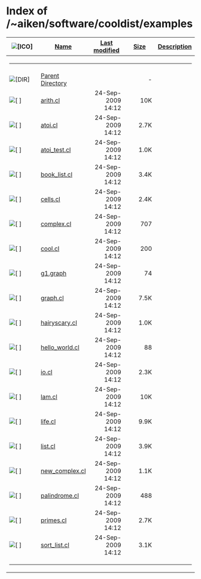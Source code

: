 # Index of /~aiken/software/cooldist/examples

<table>
<colgroup>
<col style="width: 20%" />
<col style="width: 20%" />
<col style="width: 20%" />
<col style="width: 20%" />
<col style="width: 20%" />
</colgroup>
<thead>
<tr>
<th><img src="/icons/blank.gif" alt="[ICO]" /></th>
<th><a href="?C=N;O=D">Name</a></th>
<th><a href="?C=M;O=A">Last modified</a></th>
<th><a href="?C=S;O=A">Size</a></th>
<th><a href="?C=D;O=A">Description</a></th>
</tr>
</thead>
<tbody>
<tr>
<th colspan="5"><hr /></th>
</tr>
&#10;<tr>
<td data-valign="top"><img src="/icons/back.gif" alt="[DIR]" /></td>
<td><a href="/~aiken/software/cooldist/">Parent Directory</a></td>
<td> </td>
<td style="text-align: right;">-</td>
<td> </td>
</tr>
<tr>
<td data-valign="top"><img src="/icons/unknown.gif" alt="[ ]" /></td>
<td><a href="arith.cl">arith.cl</a></td>
<td style="text-align: right;">24-Sep-2009 14:12</td>
<td style="text-align: right;">10K</td>
<td> </td>
</tr>
<tr>
<td data-valign="top"><img src="/icons/unknown.gif" alt="[ ]" /></td>
<td><a href="atoi.cl">atoi.cl</a></td>
<td style="text-align: right;">24-Sep-2009 14:12</td>
<td style="text-align: right;">2.7K</td>
<td> </td>
</tr>
<tr>
<td data-valign="top"><img src="/icons/unknown.gif" alt="[ ]" /></td>
<td><a href="atoi_test.cl">atoi_test.cl</a></td>
<td style="text-align: right;">24-Sep-2009 14:12</td>
<td style="text-align: right;">1.0K</td>
<td> </td>
</tr>
<tr>
<td data-valign="top"><img src="/icons/unknown.gif" alt="[ ]" /></td>
<td><a href="book_list.cl">book_list.cl</a></td>
<td style="text-align: right;">24-Sep-2009 14:12</td>
<td style="text-align: right;">3.4K</td>
<td> </td>
</tr>
<tr>
<td data-valign="top"><img src="/icons/unknown.gif" alt="[ ]" /></td>
<td><a href="cells.cl">cells.cl</a></td>
<td style="text-align: right;">24-Sep-2009 14:12</td>
<td style="text-align: right;">2.4K</td>
<td> </td>
</tr>
<tr>
<td data-valign="top"><img src="/icons/unknown.gif" alt="[ ]" /></td>
<td><a href="complex.cl">complex.cl</a></td>
<td style="text-align: right;">24-Sep-2009 14:12</td>
<td style="text-align: right;">707</td>
<td> </td>
</tr>
<tr>
<td data-valign="top"><img src="/icons/unknown.gif" alt="[ ]" /></td>
<td><a href="cool.cl">cool.cl</a></td>
<td style="text-align: right;">24-Sep-2009 14:12</td>
<td style="text-align: right;">200</td>
<td> </td>
</tr>
<tr>
<td data-valign="top"><img src="/icons/unknown.gif" alt="[ ]" /></td>
<td><a href="g1.graph">g1.graph</a></td>
<td style="text-align: right;">24-Sep-2009 14:12</td>
<td style="text-align: right;">74</td>
<td> </td>
</tr>
<tr>
<td data-valign="top"><img src="/icons/unknown.gif" alt="[ ]" /></td>
<td><a href="graph.cl">graph.cl</a></td>
<td style="text-align: right;">24-Sep-2009 14:12</td>
<td style="text-align: right;">7.5K</td>
<td> </td>
</tr>
<tr>
<td data-valign="top"><img src="/icons/unknown.gif" alt="[ ]" /></td>
<td><a href="hairyscary.cl">hairyscary.cl</a></td>
<td style="text-align: right;">24-Sep-2009 14:12</td>
<td style="text-align: right;">1.0K</td>
<td> </td>
</tr>
<tr>
<td data-valign="top"><img src="/icons/unknown.gif" alt="[ ]" /></td>
<td><a href="hello_world.cl">hello_world.cl</a></td>
<td style="text-align: right;">24-Sep-2009 14:12</td>
<td style="text-align: right;">88</td>
<td> </td>
</tr>
<tr>
<td data-valign="top"><img src="/icons/unknown.gif" alt="[ ]" /></td>
<td><a href="io.cl">io.cl</a></td>
<td style="text-align: right;">24-Sep-2009 14:12</td>
<td style="text-align: right;">2.3K</td>
<td> </td>
</tr>
<tr>
<td data-valign="top"><img src="/icons/unknown.gif" alt="[ ]" /></td>
<td><a href="lam.cl">lam.cl</a></td>
<td style="text-align: right;">24-Sep-2009 14:12</td>
<td style="text-align: right;">10K</td>
<td> </td>
</tr>
<tr>
<td data-valign="top"><img src="/icons/unknown.gif" alt="[ ]" /></td>
<td><a href="life.cl">life.cl</a></td>
<td style="text-align: right;">24-Sep-2009 14:12</td>
<td style="text-align: right;">9.9K</td>
<td> </td>
</tr>
<tr>
<td data-valign="top"><img src="/icons/unknown.gif" alt="[ ]" /></td>
<td><a href="list.cl">list.cl</a></td>
<td style="text-align: right;">24-Sep-2009 14:12</td>
<td style="text-align: right;">3.9K</td>
<td> </td>
</tr>
<tr>
<td data-valign="top"><img src="/icons/unknown.gif" alt="[ ]" /></td>
<td><a href="new_complex.cl">new_complex.cl</a></td>
<td style="text-align: right;">24-Sep-2009 14:12</td>
<td style="text-align: right;">1.1K</td>
<td> </td>
</tr>
<tr>
<td data-valign="top"><img src="/icons/unknown.gif" alt="[ ]" /></td>
<td><a href="palindrome.cl">palindrome.cl</a></td>
<td style="text-align: right;">24-Sep-2009 14:12</td>
<td style="text-align: right;">488</td>
<td> </td>
</tr>
<tr>
<td data-valign="top"><img src="/icons/unknown.gif" alt="[ ]" /></td>
<td><a href="primes.cl">primes.cl</a></td>
<td style="text-align: right;">24-Sep-2009 14:12</td>
<td style="text-align: right;">2.7K</td>
<td> </td>
</tr>
<tr>
<td data-valign="top"><img src="/icons/unknown.gif" alt="[ ]" /></td>
<td><a href="sort_list.cl">sort_list.cl</a></td>
<td style="text-align: right;">24-Sep-2009 14:12</td>
<td style="text-align: right;">3.1K</td>
<td> </td>
</tr>
<tr>
<td colspan="5"><hr /></td>
</tr>
</tbody>
</table>
